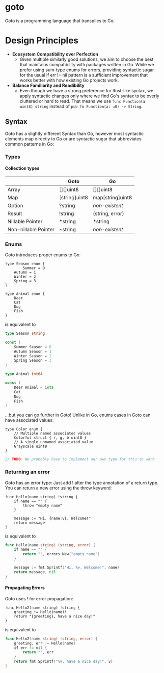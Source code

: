 # goto
Goto is a programming language that transpiles to Go.

# Design Principles
- **Ecosystem Compatibility over Perfection**
  - Given multiple similarly good solutions, we aim to choose the best that maintains compatibility with packages written in Go. While we prefer using sum-type enums for errors, providing syntactic sugar for the usual if err != nil pattern is a sufficient improvement that works better with how existing Go projects work.
- **Balance Familiarity and Readibility**
  - Even though we have a strong preference for Rust-like syntax, we apply syntactic changes only where we find Go's syntax to be overly cluttered or hard to read. That means we use `func Function(a uint8) string` instead of `pub fn Function(a: u8) -> String`.

## Syntax
Goto has a slightly different Syntax than Go, however most syntactic elements map directly to Go or are syntactic sugar that abbreviates common patterns in Go:

### Types
#### Collection types
|        		| Goto		| Go
|-----------------------|---------------|----------
| Array  		| [][]uint8	| [][]uint8
| Map    		| [string]uint8	| map[string]uint8
| Option 		| ?string	| *non-existent*
| Result    		| !string	| (string, error)
| Nillable Pointer	| *string	| *string
| Non-nillable Pointer	| ~string	| *non-existent*

### Enums
Goto introduces proper enums to Go:

```goto
type Season enum {
        Summer = 0
	Autumn = 1
	Winter = 2
  	Spring = 3
}

type Animal enum {
	Deer
	Cat
	Dog
	Fish
}
```

is equivalent to

```go
type Season string

const (
	Summer Season = 0
	Autumn Season = 1
	Winter Season = 2
	Spring Season = 3
)

type Animal int64

const (
	Deer Animal = iota
	Cat
	Dog
	Fish
)
```

...but you can go further in Goto! Unlike in Go, enums cases in Goto can have associated values:

```goto
type Color enum {
	// Multiple named associated values
	Colorful struct { r, g, b uint8 }
	// A single unnamed associated value
	Grayscale uint8
}
```

```go
// TODO: We probably have to implement our own type for this to work
```
### Returning an error
Goto has an error type: Just add ! after the type annotation of a return type.
You can return a new error using the throw keyword:
```goto
func Hello(name string) !string {
	if name == "" {
		throw "empty name"
	}

	message := "Hi, {name:v}. Welcome!"
	return message
}
```

is equivalent to

```go
func Hello(name string) (string, error) {
	if name == "" {
		return "", errors.New("empty name")
	}

	message := fmt.Sprintf("Hi, %v. Welcome!", name)
	return message, nil
}
```

#### Propagating Errors
Goto uses ! for error propagation:
```goto
func Hello2(name string) !string {
	greeting := Hello(name)!
	return "{greeting}, have a nice day!"
}
```

is equivalent to

```go
func Hello2(name string) (string, error) {
	greeting, err := Hello(name)
	if err != nil {
		return "", err
	}
	return fmt.Sprintf("%v, have a nice day!", v)
}
```
